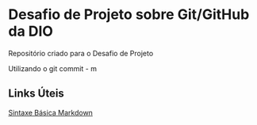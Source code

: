 # Desafio de Projeto sobre Git/GitHub da DIO
Repositório criado para o Desafio de Projeto

Utilizando o git commit - m



## Links Úteis
[Sintaxe Básica Markdown](http://wwww.markdownguide.org/basic-syntax/)

